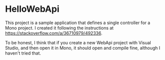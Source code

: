 # HelloWebApi

This project is a sample application that defines a single controller for a Mono project. I created it following the instructions at https://stackoverflow.com/a/36710979/492336.

To be honest, I think that if you create a new WebApi project with Visual Studio, and then open it in Mono, it should open and compile fine, although I haven't tried that.
